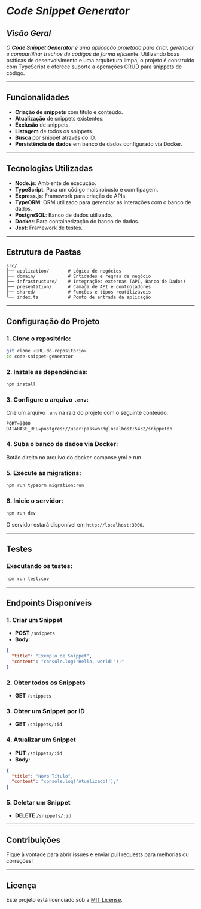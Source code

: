 # *Code Snippet Generator*

## *Visão Geral*

*O ****Code Snippet Generator**** é uma aplicação projetada para criar, gerenciar e compartilhar trechos de códigos de forma eficie*nte. Utilizando boas práticas de desenvolvimento e uma arquitetura limpa, o projeto é construído com TypeScript e oferece suporte a operações CRUD para snippets de código.

---

## Funcionalidades

- **Criação de snippets** com título e conteúdo.
- **Atualização** de snippets existentes.
- **Exclusão** de snippets.
- **Listagem** de todos os snippets.
- **Busca** por snippet através do ID.
- **Persistência de dados** em banco de dados configurado via Docker.

---

## Tecnologias Utilizadas

- **Node.js**: Ambiente de execução.
- **TypeScript**: Para um código mais robusto e com tipagem.
- **Express.js**: Framework para criação de APIs.
- **TypeORM**: ORM utilizado para gerenciar as interações com o banco de dados.
- **PostgreSQL**: Banco de dados utilizado.
- **Docker**: Para containerização do banco de dados.
- **Jest**: Framework de testes.

---

## Estrutura de Pastas

```
src/
├── application/       # Lógica de negócios
├── domain/            # Entidades e regras de negócio
├── infrastructure/    # Integrações externas (API, Banco de Dados)
├── presentation/      # Camada de API e controladores
├── shared/            # Funções e tipos reutilizáveis
└── index.ts           # Ponto de entrada da aplicação
```

---

## Configuração do Projeto

### 1. Clone o repositório:

```bash
git clone <URL-do-repositorio>
cd code-snippet-generator
```

### 2. Instale as dependências:

```bash
npm install
```

### 3. Configure o arquivo `.env`:

Crie um arquivo `.env` na raiz do projeto com o seguinte conteúdo:

```
PORT=3000
DATABASE_URL=postgres://user:password@localhost:5432/snippetdb
```

### 4. Suba o banco de dados via Docker:

Botão direito no arquivo do docker-compose.yml e run 

### 5. Execute as migrations:

```bash
npm run typeorm migration:run
```

### 6. Inicie o servidor:

```bash
npm run dev
```

O servidor estará disponível em `http://localhost:3000`.

---

## Testes

### Executando os testes:

```bash
npm run test:cov
```

---

## Endpoints Disponíveis

### 1. **Criar um Snippet**

- **POST** `/snippets`
- **Body:**

```json
{
  "title": "Exemplo de Snippet",
  "content": "console.log('Hello, world!');"
}
```

### 2. **Obter todos os Snippets**

- **GET** `/snippets`

### 3. **Obter um Snippet por ID**

- **GET** `/snippets/:id`

### 4. **Atualizar um Snippet**

- **PUT** `/snippets/:id`
- **Body:**

```json
{
  "title": "Novo Título",
  "content": "console.log('Atualizado!');"
}
```

### 5. **Deletar um Snippet**

- **DELETE** `/snippets/:id`

---

## Contribuições

Fique à vontade para abrir issues e enviar pull requests para melhorias ou correções!

---

## Licença

Este projeto está licenciado sob a [MIT License](LICENSE).

